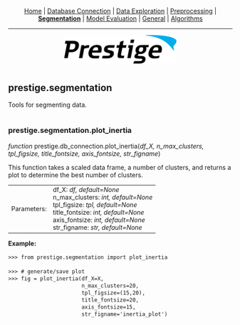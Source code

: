 <p align="center">
	<a href="../README.md">Home</a> | <a href="db_connection.md">Database Connection</a> | <a href="data_exploration.md">Data Exploration</a> | <a href="preprocessing.md">Preprocessing</a> | <b><a href="segmentation.md">Segmentation</a></b> | <a href="model_eval.md">Model Evaluation</a> | <a href="general.md">General</a> | <a href="algorithms.md">Algorithms</a>
</p>

---

<p align="center"><img src="../img/prestige_logo.png" alt="Prestige logo" width=50% height=50% /></p>

#

<a name="segmentation"></a><h2>prestige.segmentation</h2>

<p>Tools for segmenting data.</p>

#

<h3>prestige.segmentation.plot_inertia</h3>

<p><i>function</i> prestige.db_connection.plot_inertia(<i>df_X, n_max_clusters, tpl_figsize, title_fontsize, axis_fontsize, str_figname</i>)</p>

<p>This function takes a scaled data frame, a number of clusters, and returns a plot to determine the best number of clusters.</p>

<table>
	<tr>
		<td>Parameters:</td>
		<td>df_X: <i>df, default=None</i></BR>
		    n_max_clusters: <i>int, default=None</i><BR>
		    tpl_figsize: <i>tpl, default=None</i><BR>
		    title_fontsize: <i>int, default=None</i><BR>
		    axis_fontsize: <i>int, default=None</i><BR>
		    str_figname: <i>str, default=None</i>
	</tr>
</table>

<p><b>Example:</b></p>

```
>>> from prestige.segmentation import plot_inertia

>>> # generate/save plot
>>> fig = plot_inertia(df_X=X,
                       n_max_clusters=20,
                       tpl_figsize=(15,20),
                       title_fontsize=20,
                       axis_fontsize=15,
                       str_figname='inertia_plot')
```


